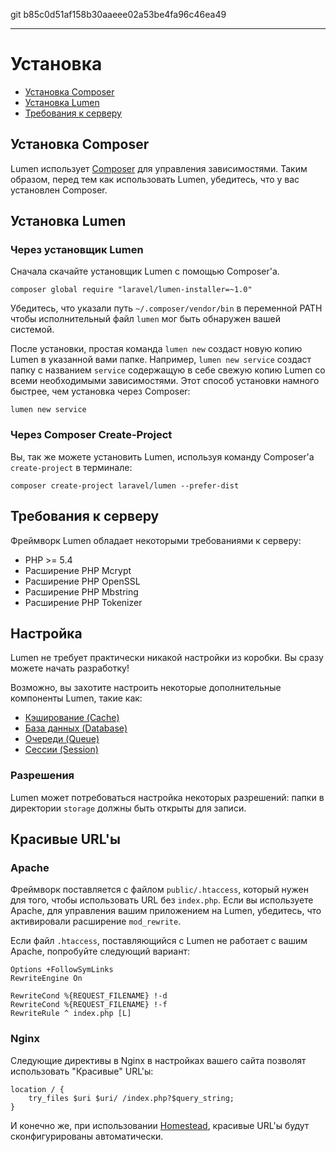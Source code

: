 git b85c0d51af158b30aaeee02a53be4fa96c46ea49

---

# Установка

- [Установка Composer](#install-composer)
- [Установка Lumen](#install-lumen)
- [Требования к серверу](#server-requirements)

<a name="install-composer"></a>
## Установка Composer

Lumen использует [Composer](http://getcomposer.org) для управления зависимостями. Таким образом, перед тем как использовать Lumen, убедитесь, что у вас установлен Composer.

<a name="install-lumen"></a>
## Установка Lumen

### Через установщик Lumen

Сначала скачайте установщик Lumen с помощью Composer'а.

	composer global require "laravel/lumen-installer=~1.0"

Убедитесь, что указали путь `~/.composer/vendor/bin` в переменной PATH чтобы исполнительный файл `lumen` мог быть обнаружен вашей системой.

После установки, простая команда `lumen new` создаст новую копию Lumen в указанной вами папке. Например, `lumen new service` создаст папку с названием `service` содержащую в себе свежую копию Lumen со всеми необходимыми зависимостями. Этот способ установки намного быстрее, чем установка через Composer:

	lumen new service

### Через Composer Create-Project

Вы, так же можете установить Lumen, используя команду Composer'а `create-project` в терминале:

	composer create-project laravel/lumen --prefer-dist

<a name="server-requirements"></a>
## Требования к серверу

Фреймворк Lumen обладает некоторыми требованиями к серверу:

- PHP >= 5.4
- Расширение PHP Mcrypt
- Расширение PHP OpenSSL
- Расширение PHP Mbstring
- Расширение PHP Tokenizer

<a name="configuration"></a>
## Настройка

Lumen не требует практически никакой настройки из коробки. Вы сразу можете начать разработку!

Возможно, вы захотите настроить некоторые дополнительные компоненты Lumen, такие как:

- [Кэширование (Cache)](/docs/cache#configuration)
- [База данных (Database)](/docs/database#configuration)
- [Очереди (Queue)](/docs/queues#configuration)
- [Сессии (Session)](/docs/session#configuration)

<a name="permissions"></a>
### Разрешения

Lumen может потребоваться настройка некоторых разрешений: папки в директории `storage` должны быть открыты для записи.

<a name="pretty-urls"></a>
## Красивые URL'ы

### Apache

Фреймворк поставляется с файлом `public/.htaccess`, который нужен для того, чтобы использовать URL без `index.php`. Если вы используете Apache, для управления вашим приложением на Lumen, убедитесь, что активировали расширение `mod_rewrite`.

Если файл `.htaccess`, поставляющийся с Lumen не работает с вашим Apache, попробуйте следующий вариант:

	Options +FollowSymLinks
	RewriteEngine On

	RewriteCond %{REQUEST_FILENAME} !-d
	RewriteCond %{REQUEST_FILENAME} !-f
	RewriteRule ^ index.php [L]

### Nginx

Следующие директивы в Nginx в настройках вашего сайта позволят использовать "Красивые" URL'ы:

	location / {
		try_files $uri $uri/ /index.php?$query_string;
	}

И конечно же, при использовании [Homestead](http://laravel.com/docs/homestead), красивые URL'ы будут сконфигурированы автоматически.
